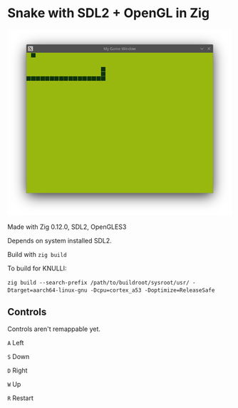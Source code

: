 # Snake with SDL2 + OpenGL in Zig

![Screenshot](https://raw.githubusercontent.com/noctiswhole/snake-zig/main/image.png?raw=true "Optional Title")

Made with Zig 0.12.0, SDL2, OpenGLES3

Depends on system installed SDL2.

Build with `zig build`

To build for KNULLI:

`zig build --search-prefix /path/to/buildroot/sysroot/usr/ -Dtarget=aarch64-linux-gnu -Dcpu=cortex_a53 -Doptimize=ReleaseSafe`

## Controls

Controls aren't remappable yet.

`A` Left

`S` Down

`D` Right

`W` Up

`R` Restart
